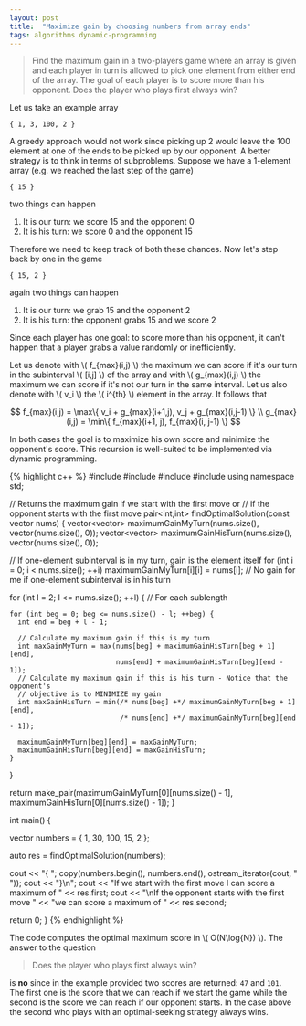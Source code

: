 ```yaml
---
layout: post
title:  "Maximize gain by choosing numbers from array ends"
tags: algorithms dynamic-programming
---
```


> Find the maximum gain in a two-players game where an array is given and each player in turn is allowed to pick one element from either end of the array. The goal of each player is to score more than his opponent. Does the player who plays first always win?

Let us take an example array

    { 1, 3, 100, 2 }

A greedy approach would not work since picking up 2 would leave the 100 element at one of the ends to be picked up by our opponent. A better strategy is to think in terms of subproblems. Suppose we have a 1-element array (e.g. we reached the last step of the game)

    { 15 }

two things can happen

1. It is our turn: we score 15 and the opponent 0
2. It is his turn: we score 0 and the opponent 15

Therefore we need to keep track of both these chances. Now let's step back by one in the game

    { 15, 2 }

again two things can happen

1. It is our turn: we grab 15 and the opponent 2
2. It is his turn: the opponent grabs 15 and we score 2

Since each player has one goal: to score more than his opponent, it can't happen that a player grabs a value randomly or inefficiently.

Let us denote with \\( f_{max}(i,j) \\) the maximum we can score if it's our turn in the subinterval \\( [i,j] \\) of the array and with \\( g_{max}(i,j) \\) the maximum we can score if it's not our turn in the same interval. Let us also denote with \\( v_i \\) the \\( i^{th} \\) element in the array. It follows that

$$ f_{max}(i,j) = \max\{ v_i + g_{max}(i+1,j), v_j + g_{max}(i,j-1) \} \\ 
   g_{max}(i,j) = \min\{ f_{max}(i+1, j), f_{max}(i, j-1) \} $$

In both cases the goal is to maximize his own score and minimize the opponent's score. This recursion is well-suited to be implemented via dynamic programming.

{% highlight c++ %}
#include <iostream>
#include <vector>
#include <algorithm>
#include <iterator>
using namespace std;

// Returns the maximum gain if we start with the first move or 
// if the opponent starts with the first move
pair<int,int> findOptimalSolution(const vector<int> nums) {
  vector<vector<int>> maximumGainMyTurn(nums.size(), vector<int>(nums.size(), 0));
  vector<vector<int>> maximumGainHisTurn(nums.size(), vector<int>(nums.size(), 0));

  // If one-element subinterval is in my turn, gain is the element itself
  for (int i = 0; i < nums.size(); ++i)
    maximumGainMyTurn[i][i] = nums[i];
  // No gain for me if one-element subinterval is in his turn
  
  for (int l = 2; l <= nums.size(); ++l) { // For each sublength

    for (int beg = 0; beg <= nums.size() - l; ++beg) {
      int end = beg + l - 1;

      // Calculate my maximum gain if this is my turn
      int maxGainMyTurn = max(nums[beg] + maximumGainHisTurn[beg + 1][end], 
      	                      nums[end] + maximumGainHisTurn[beg][end - 1]);
      // Calculate my maximum gain if this is his turn - Notice that the opponent's
      // objective is to MINIMIZE my gain
      int maxGainHisTurn = min(/* nums[beg] +*/ maximumGainMyTurn[beg + 1][end], 
      	                       /* nums[end] +*/ maximumGainMyTurn[beg][end - 1]);

      maximumGainMyTurn[beg][end] = maxGainMyTurn;
      maximumGainHisTurn[beg][end] = maxGainHisTurn;
    }
  }

  return make_pair(maximumGainMyTurn[0][nums.size() - 1], 
                   maximumGainHisTurn[0][nums.size() - 1]);
}

int main() {

  vector<int> numbers = { 1, 30, 100, 15, 2 };

  auto res = findOptimalSolution(numbers);

  cout << "{ ";
  copy(numbers.begin(), numbers.end(), ostream_iterator<int>(cout, " "));
  cout << "}\n";
  cout << "If we start with the first move I can score a maximum of " << res.first;
  cout << "\nIf the opponent starts with the first move "
       << "we can score a maximum of " << res.second;

  return 0;
}
{% endhighlight %}

The code computes the optimal maximum score in \\( O(N\log{N}) \\). The answer to the question

> Does the player who plays first always win?

is **no** since in the example provided two scores are returned: `47` and `101`. The first one is the score that we can reach if we start the game while the second is the score we can reach if our opponent starts. In the case above the second who plays with an optimal-seeking strategy always wins.
